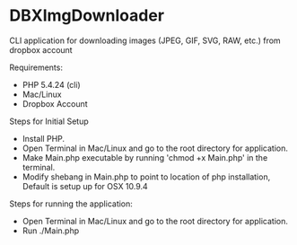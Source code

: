 DBXImgDownloader
================

CLI application for downloading images (JPEG, GIF, SVG, RAW, etc.) from dropbox account

Requirements:
- PHP 5.4.24 (cli)
- Mac/Linux
- Dropbox Account

Steps for Initial Setup
- Install PHP.
- Open Terminal in Mac/Linux and go to the root directory for application.
- Make Main.php executable by running 'chmod +x Main.php' in the terminal.
- Modify shebang in Main.php to point to location of php installation, Default is setup up for OSX 10.9.4

Steps for running the application:
- Open Terminal in Mac/Linux and go to the root directory for application.
- Run ./Main.php

